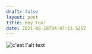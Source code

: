 ```yaml
---
draft: false
layout: post
title: Hey Fox!
date: 2021-08-18T04:47:13.525Z
---
```

![c'est l'alt text](/images/renard-fox.png "et c'est le titre")